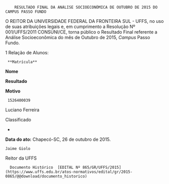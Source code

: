         RESULTADO FINAL DA ANÁLISE SOCIOECONÔMICA DE OUTUBRO DE 2015 DO CAMPUS PASSO FUNDO  

O REITOR DA UNIVERSIDADE FEDERAL DA FRONTEIRA SUL - UFFS, no uso de suas atribuições legais e, em cumprimento a Resolução Nº 001/UFFS/2011 CONSUNI/CE, torna público o Resultado Final referente a Análise Socioeconômica do mês de Outubro de 2015, *Campus* Passo Fundo.

 1 Relação de Alunos:

     **Matrícula**

   **Nome**

   **Resultado**

   **Motivo**

     1526400039

   Luciano Ferreira

   Classificado

   -

      

   **Data do ato:** Chapecó-SC, 26 de outubro de 2015.   
 

    Jaime Giolo   
 Reitor da UFFS 

      Documento Histórico  [EDITAL Nº 865/GR/UFFS/2015](https://www.uffs.edu.br/atos-normativos/edital/gr/2015-0865/@@download/documento_historico)     
      